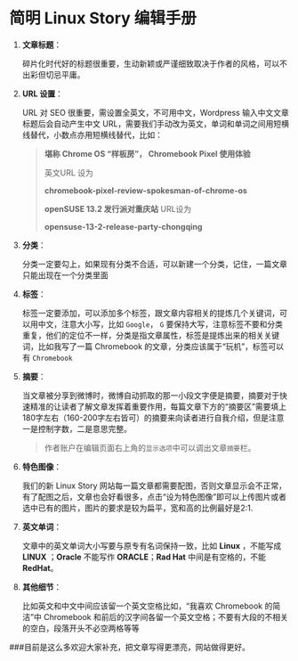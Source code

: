 # 简明 Linux Story 编辑手册



1. **文章标题**：

	碎片化时代好的标题很重要，生动新颖或严谨细致取决于作者的风格，可以不出彩但切忌平庸。


2. **URL 设置**：
	
	URL 对 SEO 很重要，需设置全英文，不可用中文，Wordpress 输入中文文章标题后会自动产生中文 URL，需要我们手动改为英文，单词和单词之间用短横线替代，小数点亦用短横线替代，比如：
	
	> **堪称 Chrome OS “样板房”， Chromebook Pixel 使用体验**
	> 
	> 英文URL 设为 
	> 
	> **chromebook-pixel-review-spokesman-of-chrome-os**
	> 
	> **openSUSE 13.2 发行派对重庆站** URL设为
	> 
	> **opensuse-13-2-release-party-chongqing**


3. **分类**：

	分类一定要勾上，如果现有分类不合适，可以新建一个分类，记住，一篇文章只能出现在一个分类里面


4. **标签**：
	
	标签一定要添加，可以添加多个标签，跟文章内容相关的提炼几个关键词，可以用中文，注意大小写，比如 `Google`， `G` 要保持大写，注意标签不要和分类重复，他们的定位不一样，分类是指文章属性，标签是提炼出来的相关关键词，比如我写了一篇 Chromebook 的文章，分类应该属于“玩机”，标签可以有 `Chromebook` 


5. **摘要**：
	
	当文章被分享到微博时，微博自动抓取的那一小段文字便是摘要，摘要对于快速精准的让读者了解文章发挥着重要作用，每篇文章下方的“摘要区”需要填上180字左右（160-200字左右皆可）的摘要来向读者进行自我介绍，但是注意一是控制字数，二是意思完整。
	> 作者账户在编辑页面右上角的`显示选项`中可以调出文章`摘要`栏。
	

6. **特色图像**：
	
	我们的新 Linux Story 网站每一篇文章都需要配图，否则文章显示会不正常，有了配图之后，文章也会好看很多，点击“设为特色图像”即可以上传图片或者选中已有的图片，图片的要求是较为扁平，宽和高的比例最好是2:1.


7. **英文单词**：
	
	文章中的英文单词大小写要与原专有名词保持一致，比如 **Linux** ，不能写成 **LINUX** ；**Oracle** 不能写作 **ORACLE**；**Rad Hat** 中间是有空格的，不能 **RedHat**。

 
8. **其他细节**：

	比如英文和中文中间应该留一个英文空格比如，“我喜欢 Chromebook 的简洁”中 Chromebook 和前后的汉字间各留一个英文空格；不要有大段的不相关的空白，段落开头不必空两格等等


###目前是这么多欢迎大家补充，把文章写得更漂亮，网站做得更好。


